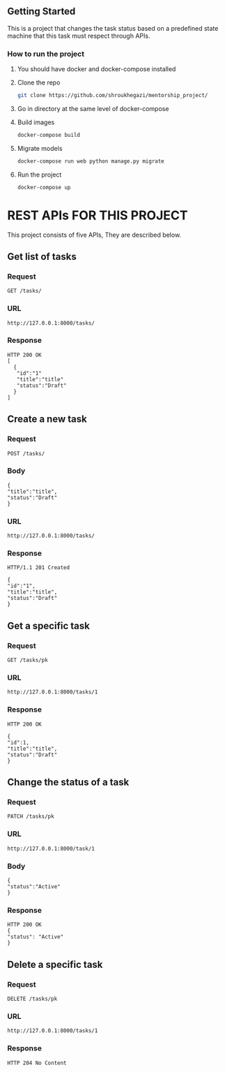 <!-- GETTING STARTED -->
## Getting Started

This is a project that changes the task status based on a predefined state machine that this task
must respect through APIs.

### How to run the project

1. You should have docker and docker-compose installed
2. Clone the repo
   ```sh
   git clone https://github.com/shroukhegazi/mentorship_project/
   ```
3. Go in directory at the same level of docker-compose
 
4. Build images
   ```sh
   docker-compose build 
   ```
5. Migrate models
   ```sh
   docker-compose run web python manage.py migrate
   ```
6. Run the project
   ```sh
   docker-compose up
   ```

# REST APIs FOR THIS PROJECT

This project consists of five APIs, They are described below.


## Get list of tasks

### Request

`GET /tasks/`

### URL
    http://127.0.0.1:8000/tasks/

### Response
    HTTP 200 OK
    [
      {
       "id":"1"
       "title":"title"
       "status":"Draft"
      }
    ]

## Create a new task

### Request

`POST /tasks/`

### Body

    {
    "title":"title",
    "status":"Draft"
    }

### URL 
    http://127.0.0.1:8000/tasks/

### Response

    HTTP/1.1 201 Created

    {
    "id":"1",
    "title":"title",
    "status":"Draft"
    }

## Get a specific task

### Request

`GET /tasks/pk`

### URL 
    http://127.0.0.1:8000/tasks/1

### Response

    HTTP 200 OK

    {
    "id":1,
    "title":"title",
    "status":"Draft"
    }


## Change the status of a task

### Request

`PATCH /tasks/pk`

### URL
    http://127.0.0.1:8000/task/1

### Body
    
    {
    "status":"Active"
    }

### Response

    HTTP 200 OK    
    {
    "status": "Active"
    }
    

## Delete a specific task

### Request

`DELETE /tasks/pk`

### URL
    http://127.0.0.1:8000/tasks/1

### Response

    HTTP 204 No Content





